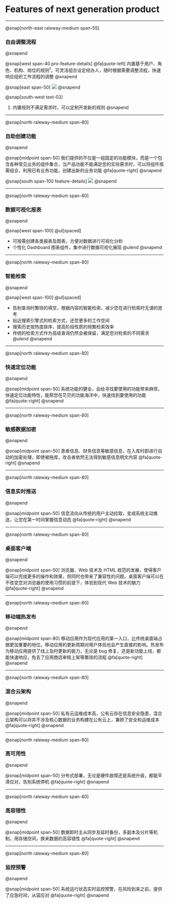 # Features of next generation product

---

@snap[north-east raleway-medium span-55]
### 自由调整流程
@snapend

@snap[west span-40 pro-feature-details]
@fa[quote-left] 内置基于用户、角色、机构、岗位的规则<sup>1</sup>，可灵活组合设定经办人，随时根据需要调整流程，快速响应组织工作流程的调整
@snapend

@snap[east span-50]
![](https://flowable.com/wp-content/uploads/2018/07/flowable-case-modeler.svg)
@snapend

@snap[south-west text-03]
1. 内置规则不满足需求时，可以定制开发新的规则
@snapend

---

@snap[north raleway-medium span-80]
### 自助创建功能
@snapend

@snap[midpoint span-50]
我们提供的不仅是一组固定的功能模块，而是一个包含各种常见业务的组件集合，当产品功能不能满足您的实际需求时，可以将组件按需组合，利用已有业务功能，创建出新的业务功能 @fa[quote-right]
@snapend

@snap[south span-100 feature-details]
![](https://www.lego.com/portalskins/lego.com-css/1.0.0/assets/branding--products.5b3f57e594cec2e42a0aee4d0514fa52.jpg)
@snapend

---

@snap[north raleway-medium span-80]
### 数据可视化报表
@snapend

@snap[west span-100]
@ul[spaced]
- 可按需创建各类报表及图表，方便对数据进行可视化分析
- 个性化 Dashboard 图表组件，集中进行数据可视化展现
@ulend
@snapend

---

@snap[north raleway-medium span-80]
### 智能检索
@snapend

@snap[west span-100]
@ul[spaced]
- 告别查询时繁琐的填空，根据内容的智能检索，减少您在进行检索时无谓的思考
- 贴近搜索引擎式的检索方式，还您更多的工作空间
- 搜索历史按热度排序，提高阶段性质的频繁检索效率
- 传统的检索方式作为高级查询仍然会被保留，满足您对检索的不同需求
@ulend
@snapend

---

@snap[north raleway-medium span-80]
### 快速定位功能
@snapend

@snap[midpoint span-50]
系统功能的健全，会给寻找要使用的功能带来麻烦，快速定位功能特性，能帮您在茫茫的功能海洋中，快速找到要使用的功能 @fa[quote-right]
@snapend

---

@snap[north raleway-medium span-80]
### 敏感数据加密
@snapend

@snap[midpoint span-50]
患者信息、财务信息等敏感信息，在入库时即进行自动的加密处理，即使被拖库，攻击者依然无法得到敏感信息明文内容 @fa[quote-right]
@snapend

---

@snap[north raleway-medium span-80]
### 信息实时推送
@snapend

@snap[midpoint span-50]
信息流向从传统的用户主动拉取，变成系统主动推送，让您在第一时间掌握信息动态 @fa[quote-right]
@snapend

---

@snap[north raleway-medium span-80]
### 桌面客户端
@snapend

@snap[midpoint span-50]
浏览器、Web 技术及 HTML 规范的发展，使得客户端可以完成更多的操作和效果，但同时也带来了兼容性的问题。桌面客户端可以在不改变您对浏览器的使用习惯的前提下，体验到现代 Web 技术的魅力 @fa[quote-right]
@snapend

---

@snap[north raleway-medium span-80]
### 移动端热发布
@snapend

@snap[midpoint span-80]
移动应用作为现代应用的第一入口，比传统桌面端占据更加重要的地位。移动应用的更新周期对用户体验也会产生直接的影响。热发布为移动应用提供了线上及时更新的能力，无论是 bug 修复，还是新功能上线，都能快速响应，免去了应用商店审核上架等繁琐的流程 @fa[quote-right]
@snapend

---

@snap[north raleway-medium span-80]
### 混合云架构
@snapend

@snap[midpoint span-50]
私有云运维成本高，公有云存在信息安全隐患，混合云架构可以将并不涉及核心数据的业务构建在公有云上，兼顾了安全和运维成本 @fa[quote-right]
@snapend

---

@snap[north raleway-medium span-80]
### 高可用性
@snapend

@snap[midpoint span-50]
分布式部署，无论是硬件故障还是系统升级，都能平滑应对，告别系统停机 @fa[quote-right]
@snapend

---

@snap[north raleway-medium span-80]
### 高容错性
@snapend

@snap[midpoint span-50]
数据即时主从同步及延时备份，多副本及分片等机制，用存储空间，换来数据的高容错性 @fa[quote-right]
@snapend

---

@snap[north raleway-medium span-80]
### 监控预警
@snapend

@snap[midpoint span-50]
系统运行状态实时监控预警，在风险到来之前，提供了应急时间，从容应对 @fa[quote-right]
@snapend
